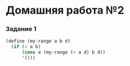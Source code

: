 # Домашняя работа №2

### Задание 1
```scheme
(define (my-range a b d)
  (if (< a b)
      (cons a (my-range (+ a d) b d))
      '()))


```
